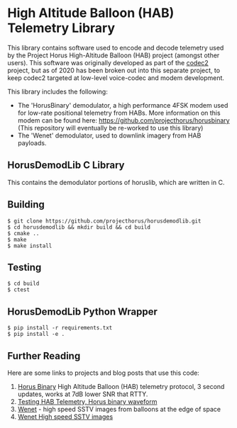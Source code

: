 # High Altitude Balloon (HAB) Telemetry Library

This library contains software used to encode and decode telemetry used by the Project Horus High-Altitude Balloon (HAB) project (amongst other users). This software was originally developed as part of the [codec2](https://github.com/drowe67/codec2) project, but as of 2020 has been broken out into this separate project, to keep codec2 targeted at low-level voice-codec and modem development.

This library includes the following:
* The 'HorusBinary' demodulator, a high performance 4FSK modem used for low-rate positional telemetry from HABs. More information on this modem can be found here: https://github.com/projecthorus/horusbinary  (This repository will eventually be re-worked to use this library)
* The 'Wenet' demodulator, used to downlink imagery from HAB payloads. 


## HorusDemodLib C Library
This contains the demodulator portions of horuslib, which are written in C.

## Building

```
$ git clone https://github.com/projecthorus/horusdemodlib.git
$ cd horusdemodlib && mkdir build && cd build
$ cmake ..
$ make
$ make install
```

## Testing

```
$ cd build
$ ctest
```

## HorusDemodLib Python Wrapper

```
$ pip install -r requirements.txt
$ pip install -e .
```


## Further Reading

   Here are some links to projects and blog posts that use this code:

   1. [Horus Binary](https://github.com/projecthorus/horusbinary) High Altitude Balloon (HAB) telemetry protocol, 3 second updates, works at 7dB lower SNR that RTTY.
   1. [Testing HAB Telemetry, Horus binary waveform](http://www.rowetel.com/?p=5906)
   1. [Wenet](https://github.com/projecthorus/wenet) - high speed SSTV images from balloons at the edge of space
   1. [Wenet High speed SSTV images](http://www.rowetel.com/?p=5344)

